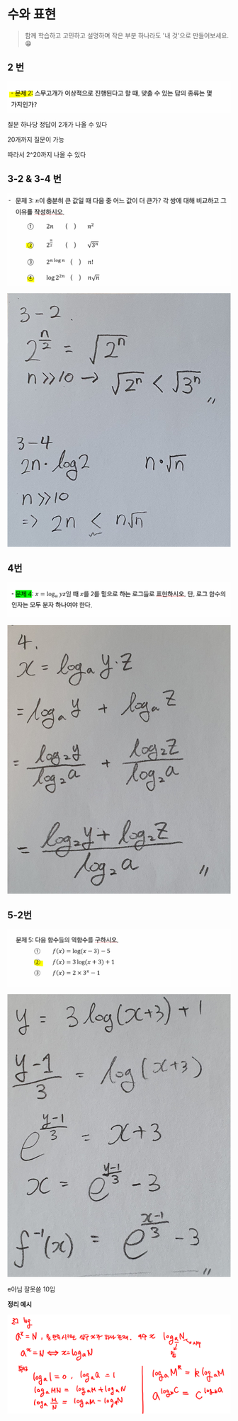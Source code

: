 # 수와 표현

> 함께 학습하고 고민하고 설명하며 작은 부분 하나라도 '내 것'으로 만들어보세요. 😁

## 2 번

![수와표현_2](photo/수와표현_2-16328060137541.PNG)

질문 하나당 정답이 2개가 나올 수 있다

20개까지 질문이 가능

따라서 2^20까지 나올 수 있다



## 3-2 & 3-4 번

![수와표현_3-2_3-4](photo/수와표현_3-2_3-4-16328060137542.PNG)

![image-20210928100833790](photo/image-20210928100833790.png)



## 4번

![수와표현_4](photo/수와표현_4-16328060137543.PNG)



![image-20210928101111026](photo/image-20210928101111026.png)

## 5-2번

![수와표현_5](photo/수와표현_5-16328060137554.PNG)





![image-20210928101245683](photo/image-20210928101245683.png)

e아님 잘못씀 10임





**정리 예시**

![예시1](photo/예시1-16328060137585.png)
